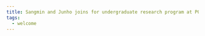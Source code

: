 ```yaml
---
title: Sangmin and Junho joins for undergraduate research program at POSTECH. Welcome, Sangmin and Junho !
tags:
  - welcome
---
```


